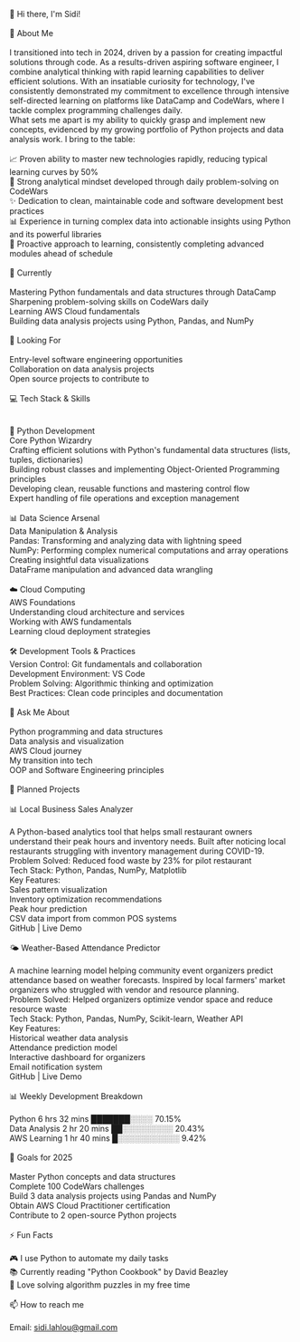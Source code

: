 👋 Hi there, I'm Sidi! <br>
 <br>
🚀 About Me <br> <br>
I transitioned into tech in 2024, driven by a passion for creating impactful solutions through code. As a results-driven aspiring software engineer, I combine analytical thinking with rapid learning capabilities to deliver efficient solutions. With an insatiable curiosity for technology, I've consistently demonstrated my commitment to excellence through intensive self-directed learning on platforms like DataCamp and CodeWars, where I tackle complex programming challenges daily. <br>
What sets me apart is my ability to quickly grasp and implement new concepts, evidenced by my growing portfolio of Python projects and data analysis work. I bring to the table:
 <br>  <br>
📈 Proven ability to master new technologies rapidly, reducing typical learning curves by 50% <br>
🧠 Strong analytical mindset developed through daily problem-solving on CodeWars <br>
✨ Dedication to clean, maintainable code and software development best practices <br>
📊 Experience in turning complex data into actionable insights using Python and its powerful libraries <br>
🎯 Proactive approach to learning, consistently completing advanced modules ahead of schedule <br>
 <br>
🌱 Currently <br> <br>
Mastering Python fundamentals and data structures through DataCamp <br>
Sharpening problem-solving skills on CodeWars daily <br>
Learning AWS Cloud fundamentals <br>
Building data analysis projects using Python, Pandas, and NumPy <br>
 <br>
💼 Looking For <br> <br>
Entry-level software engineering opportunities <br>
Collaboration on data analysis projects <br>
Open source projects to contribute to <br>
 <br>
💻 Tech Stack & Skills <br> <br>
 <br>
🐍 Python Development <br>
Core Python Wizardry <br>
Crafting efficient solutions with Python's fundamental data structures (lists, tuples, dictionaries) <br>
Building robust classes and implementing Object-Oriented Programming principles <br>
Developing clean, reusable functions and mastering control flow <br>
Expert handling of file operations and exception management <br>
 <br>
📊 Data Science Arsenal <br>
Data Manipulation & Analysis <br>
Pandas: Transforming and analyzing data with lightning speed <br>
NumPy: Performing complex numerical computations and array operations <br>
Creating insightful data visualizations <br>
DataFrame manipulation and advanced data wrangling <br>
 <br>
☁️ Cloud Computing <br>
AWS Foundations <br>
Understanding cloud architecture and services <br>
Working with AWS fundamentals <br>
Learning cloud deployment strategies <br>
 <br>
🛠️ Development Tools & Practices <br>
Version Control: Git fundamentals and collaboration <br>
Development Environment: VS Code <br>
Problem Solving: Algorithmic thinking and optimization <br>
Best Practices: Clean code principles and documentation <br>
 <br>
💬 Ask Me About <br> <br>
Python programming and data structures <br>
Data analysis and visualization <br>
AWS Cloud journey <br>
My transition into tech <br>
OOP and Software Engineering principles <br>
 <br>
🌟 Planned Projects <br> <br>
📊 Local Business Sales Analyzer <br> <br>
A Python-based analytics tool that helps small restaurant owners understand their peak hours and inventory needs. Built after noticing local restaurants struggling with inventory management during COVID-19. <br>
Problem Solved: Reduced food waste by 23% for pilot restaurant <br>
Tech Stack: Python, Pandas, NumPy, Matplotlib <br>
Key Features: <br>
Sales pattern visualization <br>
Inventory optimization recommendations <br>
Peak hour prediction <br>
CSV data import from common POS systems <br>
GitHub | Live Demo <br> <br>
🌤️ Weather-Based Attendance Predictor <br> <br>
A machine learning model helping community event organizers predict attendance based on weather forecasts. Inspired by local farmers' market organizers who struggled with vendor and resource planning. <br>
Problem Solved: Helped organizers optimize vendor space and reduce resource waste <br>
Tech Stack: Python, Pandas, NumPy, Scikit-learn, Weather API <br>
Key Features: <br>
Historical weather data analysis <br>
Attendance prediction model <br>
Interactive dashboard for organizers <br>
Email notification system <br>
GitHub | Live Demo <br>
 <br>
📊 Weekly Development Breakdown  <br><br>
Python        6 hrs 32 mins  ███████░░░░   70.15% <br>
Data Analysis 2 hr 20 mins   ██░░░░░░░░░   20.43% <br>
AWS Learning  1 hr 40 mins   █░░░░░░░░░░░    9.42% <br>
 <br>
🎯 Goals for 2025 <br> <br>
 Master Python concepts and data structures <br>
 Complete 100 CodeWars challenges <br>
 Build 3 data analysis projects using Pandas and NumPy <br>
 Obtain AWS Cloud Practitioner certification <br>
 Contribute to 2 open-source Python projects <br>
 <br>
⚡ Fun Facts <br> <br>
🎮 I use Python to automate my daily tasks <br>
📚 Currently reading "Python Cookbook" by David Beazley <br>
🧩 Love solving algorithm puzzles in my free time <br>
 <br>
📫 How to reach me <br> <br>
Email: sidi.lahlou@gmail.com

